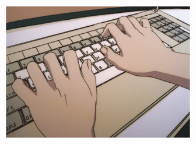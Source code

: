<!-- ### Hi there 👋 -->
![Header](https://github.com/owlsspell/owlsspell/blob/main/assets/tumblr_3fe83b34229e9724c60b9fc5315da040_d2eb83cf_540.gif)
<!--
**owlsspell/owlsspell** is a ✨ _special_ ✨ repository because its `README.md` (this file) appears on your GitHub profile.

Here are some ideas to get you started:

- 🔭 I’m currently working on ...
- 🌱 I’m currently learning ...
- 👯 I’m looking to collaborate on ...
- 🤔 I’m looking for help with ...
- 💬 Ask me about ...
- 📫 How to reach me: ...
- 😄 Pronouns: ...
- ⚡ Fun fact: ...
-->
